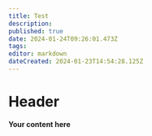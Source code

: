 ```yaml
---
title: Test
description: 
published: true
date: 2024-01-24T09:26:01.473Z
tags: 
editor: markdown
dateCreated: 2024-01-23T14:54:28.125Z
---
```


# Header
**Your content here**